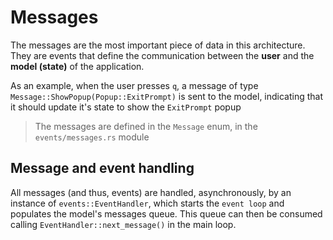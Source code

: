 # Messages
The messages are the most important piece of data in this architecture. They are
events that define the communication between the **user** and the **model
(state)** of the application.

As an example, when the user presses `q`, a message of type
`Message::ShowPopup(Popup::ExitPrompt)` is sent to the model, indicating that
it should update it's state to show the `ExitPrompt` popup

> The messages are defined in the `Message` enum, in the `events/messages.rs`
module

## Message and event handling
All messages (and thus, events) are handled, asynchronously, by an instance of
`events::EventHandler`, which starts the `event loop` and populates the model's
messages queue. This queue can then be consumed calling
`EventHandler::next_message()` in the main loop.
